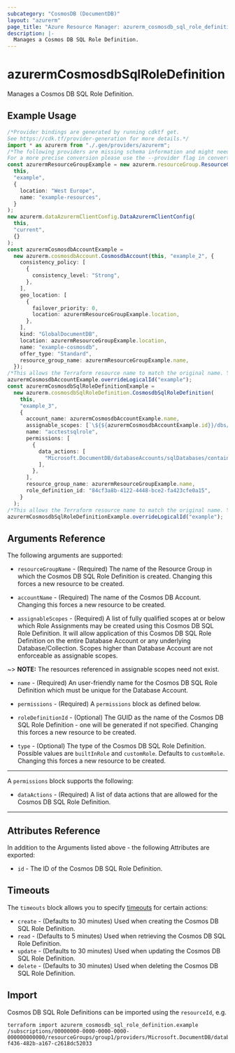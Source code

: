 ```yaml
---
subcategory: "CosmosDB (DocumentDB)"
layout: "azurerm"
page_title: "Azure Resource Manager: azurerm_cosmosdb_sql_role_definition"
description: |-
  Manages a Cosmos DB SQL Role Definition.
---
```


# azurermCosmosdbSqlRoleDefinition

Manages a Cosmos DB SQL Role Definition.

## Example Usage

```typescript
/*Provider bindings are generated by running cdktf get.
See https://cdk.tf/provider-generation for more details.*/
import * as azurerm from "./.gen/providers/azurerm";
/*The following providers are missing schema information and might need manual adjustments to synthesize correctly: azurerm.
For a more precise conversion please use the --provider flag in convert.*/
const azurermResourceGroupExample = new azurerm.resourceGroup.ResourceGroup(
  this,
  "example",
  {
    location: "West Europe",
    name: "example-resources",
  }
);
new azurerm.dataAzurermClientConfig.DataAzurermClientConfig(
  this,
  "current",
  {}
);
const azurermCosmosdbAccountExample =
  new azurerm.cosmosdbAccount.CosmosdbAccount(this, "example_2", {
    consistency_policy: [
      {
        consistency_level: "Strong",
      },
    ],
    geo_location: [
      {
        failover_priority: 0,
        location: azurermResourceGroupExample.location,
      },
    ],
    kind: "GlobalDocumentDB",
    location: azurermResourceGroupExample.location,
    name: "example-cosmosdb",
    offer_type: "Standard",
    resource_group_name: azurermResourceGroupExample.name,
  });
/*This allows the Terraform resource name to match the original name. You can remove the call if you don't need them to match.*/
azurermCosmosdbAccountExample.overrideLogicalId("example");
const azurermCosmosdbSqlRoleDefinitionExample =
  new azurerm.cosmosdbSqlRoleDefinition.CosmosdbSqlRoleDefinition(
    this,
    "example_3",
    {
      account_name: azurermCosmosdbAccountExample.name,
      assignable_scopes: [`\${${azurermCosmosdbAccountExample.id}}/dbs/sales`],
      name: "acctestsqlrole",
      permissions: [
        {
          data_actions: [
            "Microsoft.DocumentDB/databaseAccounts/sqlDatabases/containers/items/read",
          ],
        },
      ],
      resource_group_name: azurermResourceGroupExample.name,
      role_definition_id: "84cf3a8b-4122-4448-bce2-fa423cfe0a15",
    }
  );
/*This allows the Terraform resource name to match the original name. You can remove the call if you don't need them to match.*/
azurermCosmosdbSqlRoleDefinitionExample.overrideLogicalId("example");

```

## Arguments Reference

The following arguments are supported:

*   `resourceGroupName` - (Required) The name of the Resource Group in which the Cosmos DB SQL Role Definition is created. Changing this forces a new resource to be created.

*   `accountName` - (Required) The name of the Cosmos DB Account. Changing this forces a new resource to be created.

*   `assignableScopes` - (Required) A list of fully qualified scopes at or below which Role Assignments may be created using this Cosmos DB SQL Role Definition. It will allow application of this Cosmos DB SQL Role Definition on the entire Database Account or any underlying Database/Collection. Scopes higher than Database Account are not enforceable as assignable scopes.

\~> **NOTE:** The resources referenced in assignable scopes need not exist.

*   `name` - (Required) An user-friendly name for the Cosmos DB SQL Role Definition which must be unique for the Database Account.

*   `permissions` - (Required) A `permissions` block as defined below.

*   `roleDefinitionId` - (Optional) The GUID as the name of the Cosmos DB SQL Role Definition - one will be generated if not specified. Changing this forces a new resource to be created.

*   `type` - (Optional) The type of the Cosmos DB SQL Role Definition. Possible values are `builtInRole` and `customRole`. Defaults to `customRole`. Changing this forces a new resource to be created.

***

A `permissions` block supports the following:

* `dataActions` - (Required) A list of data actions that are allowed for the Cosmos DB SQL Role Definition.

***

## Attributes Reference

In addition to the Arguments listed above - the following Attributes are exported:

* `id` - The ID of the Cosmos DB SQL Role Definition.

## Timeouts

The `timeouts` block allows you to specify [timeouts](https://www.terraform.io/language/resources/syntax#operation-timeouts) for certain actions:

* `create` - (Defaults to 30 minutes) Used when creating the Cosmos DB SQL Role Definition.
* `read` - (Defaults to 5 minutes) Used when retrieving the Cosmos DB SQL Role Definition.
* `update` - (Defaults to 30 minutes) Used when updating the Cosmos DB SQL Role Definition.
* `delete` - (Defaults to 30 minutes) Used when deleting the Cosmos DB SQL Role Definition.

## Import

Cosmos DB SQL Role Definitions can be imported using the `resourceId`, e.g.

```console
terraform import azurerm_cosmosdb_sql_role_definition.example /subscriptions/00000000-0000-0000-0000-000000000000/resourceGroups/group1/providers/Microsoft.DocumentDB/databaseAccounts/account1/sqlRoleDefinitions/28b3c337-f436-482b-a167-c2618dc52033
```
